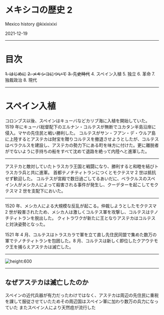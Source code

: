 # メキシコの歴史 2

Mexico history
@kixixixixi

2021-12-19

---

# 目次

~~1. はじめに~~
~~2. メキシコについて~~
~~3. 先史時代~~ 4. スペイン入植 5. 独立 6. 革命 7. 独裁政治 8. 現代

---

# スペイン入植

コロンブス以後、スペインはキューバなどカリブ海に入植を開始していた。
1519 年にキューバ総督配下のエルナン・コルテスが無断でユカタン半島沿岸に侵入。マヤの先住民と戦い勝利した。
コルテスがサン・フアン・デ・ウルア島に上陸するとアステカは財宝を贈りコルテスを撤退させようとしたが、コルテスはベラクルスを建設し、アステカの勢力下にある町を味方に付けた。更に離脱者がでないように手持ちの船をすべて沈めて退路を絶って内陸へと進軍した。

---

アステカと敵対していたトラスカラ王国と戦闘になり、勝利すると和睦を結びトラスカラ兵と共に進軍。
首都テノチティトランにつくとモクテスマ 2 世は抵抗せず歓迎した。
コルテスが宮殿で数日過ごしてるあいだに、ベラクルスのスペイン人がメシカ人によって殺害される事件が発生し、クーデターを起こしてモクテスマ 2 世を支配下においた。

---

1520 年、メシカ人による大規模な反乱が起こる。仲裁しようとしたモクテスマ 2 世が殺害されたため、メシカ人は激しくコルテス軍を攻撃し、コルテスはテノチティトランを脱出した。
クィトラワクが新たに王となりアステカはコルテスと対決姿勢となった。

1521 年 4 月、コルテスはトラスカラで軍を立て直し先住民同盟で集めた数万の軍でテノチティトランを包囲した。8 月、コルテスは新しく即位したクアウテモク王を捕らえアステカは滅亡した。

---

![height:600](https://d2l930y2yx77uc.cloudfront.net/production/uploads/images/19695584/picture_pc_f3718c7a029880b836b0d3ec1030fb54.jpeg)

---

## なぜアステカは滅亡したのか

スペインの近代兵器が有力だったわけではなく、アステカは周辺の先住民に重税を課して服従させていたためその周辺国はスペイン軍に加わり数万の兵力になっていた
またスペイン人により天然痘が流行した
